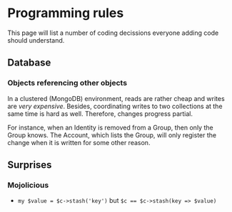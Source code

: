 # Programming rules

This page will list a number of coding decissions everyone adding code should understand.

## Database

### Objects referencing other objects

In a clustered (MongoDB) environment, reads are rather cheap and writes are *very expensive*.
Besides, coordinating writes to two collections at the same time is hard as well.  Therefore,
changes progress partial.

For instance, when an Identity is removed from a Group, then only the Group knows.  The Account,
which lists the Group, will only register the change when it is written for some other reason.

## Surprises

### Mojolicious

  * `my $value = $c->stash('key')` but `$c == $c->stash(key => $value)`
